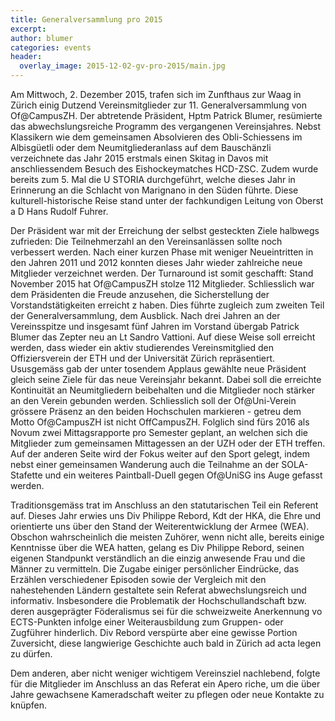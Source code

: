 ```yaml
---
title: Generalversammlung pro 2015
excerpt:
author: blumer
categories: events
header:
  overlay_image: 2015-12-02-gv-pro-2015/main.jpg
---
```


Am Mittwoch, 2. Dezember 2015, trafen sich im Zunfthaus zur Waag in Zürich einig
Dutzend Vereinsmitglieder zur 11. Generalversammlung von Of@CampusZH. Der
abtretende Pr&auml;sident, Hptm Patrick Blumer, res&uuml;mierte das
abwechslungsreiche Programm des vergangenen Vereinsjahres. Nebst Klassikern wie
dem gemeinsamen Absolvieren des Obli-Schiessens im Albisg&uuml;etli oder dem
Neumitgliederanlass auf dem Bausch&auml;nzli verzeichnete das Jahr 2015
erstmals einen Skitag in Davos mit anschliessendem Besuch des Eishockeymatches
HCD-ZSC. Zudem wurde bereits zum 5. Mal die U STORIA durchgef&uuml;hrt, welche
dieses Jahr in Erinnerung an die Schlacht von Marignano in den S&uuml;den
f&uuml;hrte. Diese kulturell-historische Reise stand unter der fachkundigen
Leitung von Oberst a D Hans Rudolf Fuhrer.

Der Pr&auml;sident war mit der Erreichung der selbst gesteckten Ziele halbwegs
zufrieden: Die Teilnehmerzahl an den Vereinsanl&auml;ssen sollte noch
verbessert werden. Nach einer kurzen Phase mit weniger Neueintritten in den
Jahren 2011 und 2012 konnten dieses Jahr wieder zahlreiche neue Mitglieder
verzeichnet werden. Der Turnaround ist somit geschafft: Stand November 2015
hat Of@CampusZH stolze 112 Mitglieder. Schliesslich war dem Pr&auml;sidenten
die Freude anzusehen, die Sicherstellung der Vorstandstätigkeiten erreicht z
haben. Dies f&uuml;hrte zugleich zum zweiten Teil der Generalversammlung, dem
Ausblick. Nach drei Jahren an der Vereinsspitze und insgesamt f&uuml;nf Jahren
im Vorstand &uuml;bergab Patrick Blumer das Zepter neu an Lt Sandro Vattioni.
Auf diese Weise soll erreicht werden, dass wieder ein aktiv studierendes
Vereinsmitglied den Offiziersverein der ETH und der Universit&auml;t
Z&uuml;rich repr&auml;sentiert. Ususgem&auml;ss gab der unter tosendem Applaus
gew&auml;hlte neue Pr&auml;sident gleich seine Ziele f&uuml;r das neue
Vereinsjahr bekannt. Dabei soll die erreichte Kontinuit&auml;t an
Neumitgliedern beibehalten und die Mitglieder noch st&auml;rker an den Verein
gebunden werden. Schliesslich soll der Of@Uni-Verein gr&ouml;ssere Pr&auml;senz
an den beiden Hochschulen markieren - getreu dem Motto Of@CampusZH ist nicht
OffCampusZH. Folglich sind f&uuml;rs 2016 als Novum zwei Mittagsrapporte pro
Semester geplant, an welchen sich die Mitglieder zum gemeinsamen Mittagessen
an der UZH oder der ETH treffen. Auf der anderen Seite wird der Fokus weiter
auf den Sport gelegt, indem nebst einer gemeinsamen Wanderung auch die
Teilnahme an der SOLA-Stafette und ein weiteres Paintball-Duell gegen Of@UniSG
ins Auge gefasst werden.

Traditionsgem&auml;ss trat im Anschluss an den statutarischen Teil ein Referent
auf. Dieses Jahr erwies uns Div Philippe Rebord, Kdt der HKA, die Ehre und
orientierte uns &uuml;ber den Stand der Weiterentwicklung der Armee (WEA).
Obschon wahrscheinlich die meisten Zuh&ouml;rer, wenn nicht alle, bereits
einige Kenntnisse &uuml;ber die WEA hatten, gelang es Div Philippe Rebord,
seinen eigenen Standpunkt verst&auml;ndlich an die einzig anwesende Frau und
die M&auml;nner zu vermitteln. Die Zugabe einiger pers&ouml;nlicher
Eindr&uuml;cke, das Erz&auml;hlen verschiedener Episoden sowie der Vergleich
mit den nahestehenden L&auml;ndern gestaltete sein Referat abwechslungsreich
und informativ. Insbesondere die Problematik der Hochschullandschaft bzw. deren
ausgepr&auml;gter F&ouml;deralismus sei für die schweizweite Anerkennung vo
ECTS-Punkten infolge einer Weiterausbildung zum Gruppen- oder Zugf&uuml;hrer
hinderlich. Div Rebord versp&uuml;rte aber eine gewisse Portion Zuversicht,
diese langwierige Geschichte auch bald in Z&uuml;rich ad acta legen zu
d&uuml;rfen. 

Dem anderen, aber nicht weniger wichtigem Vereinsziel nachlebend, folgte
f&uuml;r die Mitglieder im Anschluss an das Referat ein Apero riche, um die
&uuml;ber Jahre gewachsene Kameradschaft weiter zu pflegen oder neue Kontakte
zu kn&uuml;pfen.
